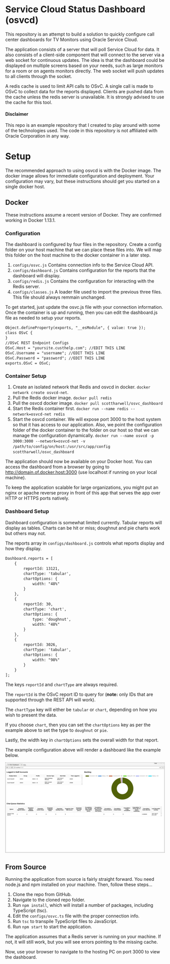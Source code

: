 Service Cloud Status Dashboard (osvcd)
==============================

This repository is an attempt to build a solution to quickly configure call center dashboards for TV Monitors using Oracle Service Cloud.

The application consists of a server that will poll Service Cloud for data.  It also consists of a client-side component that will connect to the server via a web socket for continuous updates.  The idea is that the dashboard could be displayed on multiple screens based on your needs, such as large monitors for a room or on agents monitors directly.  The web socket will push updates to all clients through the socket.

A redis cache is used to limit API calls to OSvC.  A single call is made to OSvC to collect data for the reports displayed.  Clients are pushed data from the cache unless the redis server is unavailable.  It is strongly advised to use the cache for this tool.

#### Disclaimer

This repo is an example repository that I created to play around with some of the technologies used.  The code in this repository is not affiliated with Oracle Corporation in any way.

# Setup

The recommended approach to using osvcd is with the Docker image.  The docker image allows for immediate configuration and deployment.  Your configuration may vary, but these instructions should get you started on a single docker host.

## Docker 

These instructions assume a recent version of Docker.  They are confirmed working in Docker 1.13.1.

### Configuration

The dashboard is configured by four files in the repository.  Create a config folder on your host machine that we can place these files into.  We will map this folder on the host machine to the docker container in a later step.

1. `configs/osvc.js` Contains connection info to the Service Cloud API.
2. `configs/dashboard.js` Contains configuration for the reports that the dashboard will display.
3. `configs/redis.js` Contains the configuration for interacting with the Redis server.
4. `configs/classes.js` A loader file used to import the previous three files.  This file should always remmain unchanged.

To get started, just update the osvc.js file with your connection information.  Once the container is up and running, then you can edit the dashboard.js file as needed to setup your reports.

```
Object.defineProperty(exports, "__esModule", { value: true });
class OSvC {
}
//OSvC REST Endpoint Configs
OSvC.Host = "yoursite.custhelp.com"; //EDIT THIS LINE
OSvC.Username = "username"; //EDIT THIS LINE
OSvC.Password = "password"; //EDIT THIS LINE
exports.OSvC = OSvC;
```

### Container Setup

1. Create an isolated network that Redis and osvcd in docker. `docker network create osvcd-net`.
2. Pull the Redis docker image. `docker pull redis`
3. Pull the osvcd docker image. `docker pull scottharwell/osvc_dashboard`
4. Start the Redis container first. `docker run --name redis --network=osvcd-net redis`
5. Start the osvcd container.  We will expose port 3000 to the host system so that it has access to our application.  Also, we point the configuration folder of the docker container to the folder on our host so that we can manage the configuration dynamically. `docker run --name osvcd -p 3000:3000 --network=osvcd-net -v /path/to/config/on/host:/usr/src/app/config scottharwell/osvc_dashboard`

The application should now be available on your Docker host.  You can access the dashboard from a browser by going to http://domain.of.docker.host:3000 (use localhost if running on your local machine).

To keep the application scalable for large organizations, you might put an nginx or apache reverse proxy in front of this app that serves the app over HTTP or HTTPS ports natively.

### Dashboard Setup

Dashboard configuration is somewhat limited currently.  Tabular reports will display as tables.  Charts can be hit or miss; doughnut and pie charts work but others may not.

The reports array in `configs/dashboard.js` controls what reports display and how they display.

```
Dashboard.reports = [
    {
        reportId: 13121,
        chartType: 'tabular',
        chartOptions: {
            width: "48%"
        }
    },
    {
        reportId: 30,
        chartType: 'chart',
        chartOptions: {
            type: 'doughnut',
            width: "48%"
        }
    },
    {
        reportId: 3026,
        chartType: 'tabular',
        chartOptions: {
            width: "98%"
        }
    }
];
```
The keys `reportId` and `chartType` are always required.

The `reportId` is the OSvC report ID to query for (**note:** only IDs that are supported through the REST API will work).

The `chartType` key will either be `tabular` or `chart`, depending on how you wish to present the data.

If you choose `chart`, then you can set the `chartOptions` key as per the example above to set the type to `doughnut` or `pie`.

Lastly, the width key in `chartOptions` sets the overall width for that report.

The example configuration above will render a dashboard like the example below.

![osvcd example](https://github.com/scottharwell/osvc_dashboard/blob/master/public/img/dashboard_screenshot.png?raw=true)

## From Source

Running the application from source is fairly straight forward.  You need node.js and npm installed on your machine.  Then, follow these steps...

1. Clone the repo from GitHub.
2. Navigate to the cloned repo folder.
3. Run `npm install`, which will install a number of packages, including TypeScript (tsc).
4. Edit the `configs/osvc.ts` file with the proper connection info.
5. Run `tsc` to transpile TypeScript files to JavaScript.
6. Run `npm start` to start the application.

The application assumes that a Redis server is running on your machine.  If not, it will still work, but you will see errors pointing to the missing cache.

Now, use your browser to navigate to the hosting PC on port 3000 to view the dashboard.